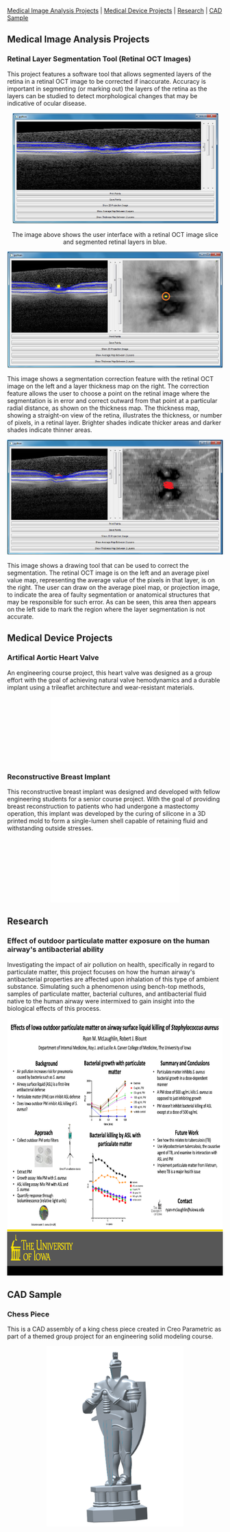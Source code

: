 <p>
  <a href="https://rmclaughlin4.github.io/#medical-image-analysis-projects">Medical Image Analysis Projects</a> |
  <a href="https://rmclaughlin4.github.io/#medical-device-projects">Medical Device Projects</a> | 
  <a href="https://rmclaughlin4.github.io/#research">Research</a> | 
  <a href="https://rmclaughlin4.github.io/#cad-sample">CAD Sample</a>
</p>

## Medical Image Analysis Projects

### Retinal Layer Segmentation Tool (Retinal OCT Images)

This project features a software tool that allows segmented layers of the retina in a retinal OCT image to be corrected if inaccurate. Accuracy is important in segmenting (or marking out) the layers of the retina as the layers can be studied to detect morphological changes that may be indicative of ocular disease.

<p align="center">
  <img src="retina OCT GUI.png">
</p>

<center>
  The image above shows the user interface with a retinal OCT image slice and segmented retinal layers in blue.
</center>

<p align="center">
  <img src="retina OCT GUI error radius thickness map.png">
</p>

This image shows a segmentation correction feature with the retinal OCT image on the left and a layer thickness map on the right. The correction feature allows the user to choose a point on the retinal image where the segmentation is in error and correct outward from that point at a particular radial distance, as shown on the thickness map. The thickness map, showing a straight-on view of the retina, illustrates the thickness, or number of pixels, in a retinal layer. Brighter shades indicate thicker areas and darker shades indicate thinner areas.

<p align="center">
  <img src="retina OCT GUI drawing tool average pixel value map.png">
</p>

This image shows a drawing tool that can be used to correct the segmentation. The retinal OCT image is on the left and an average pixel value map, representing the average value of the pixels in that layer, is on the right. The user can draw on the average pixel map, or projection image, to indicate the area of faulty segmentation or anatomical structures that may be responsible for such error. As can be seen, this area then appears on the left side to mark the region where the layer segmentation is not accurate.

<!--<p>
  </div>
  <div class="column">
    <img src="king chess piece Creo design.png" width="320px" height="420px">
  </div>
  <div class="column">
    <img src="king chess piece Creo design.png" width="320px" height="420px">
  </div>
</div>
</p>-->

<!--<p align="left: 80px">-->
<!--<p align="center">
  <img src="king chess piece Creo design.png" width="320px" height="420px">
</p>-->

<!--<p align="left: 80px">-->
<!--<p align="right">
  <img src="king chess piece Creo design.png" width="320px" height="420px">
</p>-->

## Medical Device Projects

### Artifical Aortic Heart Valve

An engineering course project, this heart valve was designed as a group effort with the goal of achieving natural valve hemodynamics and a durable implant using a trileaflet architecture and wear-resistant materials.

<p align="center">
  <object data="Artificial%20aortic%20valve%20project%20presentation.pdf#toolbar=0" type="application/pdf" width="800px" height="443px">
    <embed src="Artificial%20aortic%20valve%20project%20presentation.pdf" type="application/pdf" />
  </object>
</p>

### Reconstructive Breast Implant

This reconstructive breast implant was designed and developed with fellow engineering students for a senior course project. With the goal of providing breast reconstruction to patients who had undergone a mastectomy operation, this implant was developed by the curing of silicone in a 3D printed mold to form a single-lumen shell capable of retaining fluid and withstanding outside stresses.

<p align="center">
  <object data="Reconstructive%20breast%20implant%20project%20summary.pdf#toolbar=0" type="application/pdf" width="800px" height="443px">
    <embed src="Reconstructive%20breast%20implant%20project%20summary.pdf" type="application/pdf" />
  </object>
</p>

## Research

### Effect of outdoor particulate matter exposure on the human airway's antibacterial ability

Investigating the impact of air pollution on health, specifically in regard to particulate matter, this project focuses on how the human airway's antibacterial properties are affected upon inhalation of this type of ambient substance. Simulating such a phenomenon using bench-top methods, samples of particulate matter, bacterial cultures, and antibacterial fluid native to the human airway were intermixed to gain insight into the biological effects of this process.

<p align="center">
  <img src="Particulate matter environmental health research project.png" width="800px" height="600px">
</p>

## CAD Sample

### Chess Piece

This is a CAD assembly of a king chess piece created in Creo Parametric as part of a themed group project for an engineering solid modeling course.

<!--<p align="left: 80px">-->
<p align="center">
  <img src="king chess piece Creo design.png" width="320px" height="420px">
</p>
